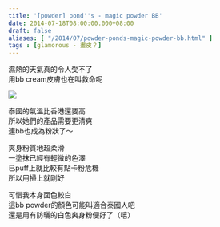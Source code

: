 ```yaml
---
title: '[powder] pond''s - magic powder BB'
date: 2014-07-18T08:00:00.000+08:00
draft: false
aliases: [ "/2014/07/powder-ponds-magic-powder-bb.html" ]
tags : [glamorous - 畫皮？]
---
```


濕熱的天氣真的令人受不了  
用bb cream皮膚也在叫救命呢  

![](/images/pondsbb.jpg)

泰國的氣溫比香港還要高  
所以她們的產品需要更清爽  
連bb也成為粉狀了～  
  
爽身粉質地超柔滑  
一塗抹已經有輕微的色澤  
已puff上就比較有點卡粉危機  
所以用掃上就剛好  
  
可惜我本身面色較白  
這bb powder的顏色可能叫適合泰國人吧  
還是用有防曬的白色爽身粉便好了（嘻）
